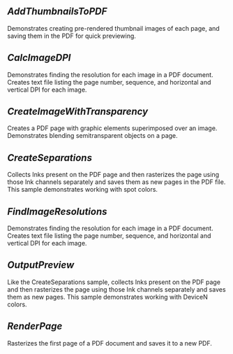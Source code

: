 ## ***AddThumbnailsToPDF***
Demonstrates creating pre-rendered thumbnail images of each page, and saving them in the PDF for quick previewing.

## ***CalcImageDPI***
Demonstrates finding the resolution for each image in a PDF document. Creates text file listing the page number, sequence, and horizontal and vertical DPI for each image.

## ***CreateImageWithTransparency***
Creates a PDF page with graphic elements superimposed over an image. Demonstrates blending semitransparent objects on a page.

## ***CreateSeparations***
Collects Inks present on the PDF page and then rasterizes the page using those Ink channels separately and saves them as new pages in the PDF file. This sample demonstrates working with spot colors.

## ***FindImageResolutions***
Demonstrates finding the resolution for each image in a PDF document. Creates text file listing the page number, sequence, and horizontal and vertical DPI for each image.

## ***OutputPreview***
Like the CreateSeparations sample, collects Inks present on the PDF page and then rasterizes the page using those Ink channels separately and saves them as new pages. This sample demonstrates working with DeviceN colors.

## ***RenderPage***
Rasterizes the first page of a PDF document and saves it to a new PDF.
